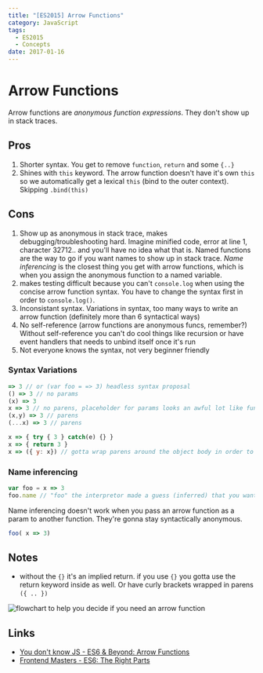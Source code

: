 ```yaml
---
title: "[ES2015] Arrow Functions"
category: JavaScript
tags:
  - ES2015
  - Concepts
date: 2017-01-16
---
```


# Arrow Functions

Arrow functions are _anonymous function expressions_. They don't show up in stack traces.

## Pros
1. Shorter syntax. You get to remove `function`, `return` and some `{..}`
2. Shines with `this` keyword. The arrow function doesn't have it's own `this` so we automatically get a lexical `this` (bind to the outer context).  Skipping `.bind(this)`

## Cons
1. Show up as anonymous in stack trace, makes debugging/troubleshooting hard. Imagine minified code, error at line 1, character 32712.. and you'll have no idea what that is. Named functions are the way to go if you want names to show up in stack trace. _Name inferencing_ is the closest thing you get with arrow functions, which is when you assign the anonymous function to a named variable.
2. makes testing difficult because you can't `console.log` when using the concise arrow function syntax. You have to change the syntax first in order to `console.log()`.
3. Inconsistant syntax. Variations in syntax, too many ways to write an arrow function (definitely more than 6 syntactical ways)
4. No self-reference (arrow functions are anonymous funcs, remember?) Without self-reference you can't do cool things like recursion or have event handlers that needs to unbind itself once it's run
5. Not everyone knows the syntax, not very beginner friendly

### Syntax Variations

```javascript
=> 3 // or (var foo = => 3) headless syntax proposal
() => 3 // no params
(x) => 3
x => 3 // no parens, placeholder for params looks an awful lot like funcion invocation
(x,y) => 3 // parens
(...x) => 3 // parens

x => { try { 3 } catch(e) {} }
x => { return 3 }
x => ({ y: x}) // gotta wrap parens around the object body in order to return an object
```

### Name inferencing 

```javascript
var foo = x => 3
foo.name // "foo" the interpretor made a guess (inferred) that you want to reference the function with the name foo, based upon where the function expression got saved.
```

Name inferencing doesn't work when you pass an arrow function as a param to another function. They're gonna stay syntactically anonymous.

```javascript
foo( x => 3)
```

Notes
---
- without the `{}` it's an implied return. if you use `{}` you gotta use the return keyword inside as well. Or have curly brackets wrapped in parens `({ .. })`

![flowchart to help you decide if you need an arrow function](https://raw.githubusercontent.com/getify/You-Dont-Know-JS/master/es6%20%26%20beyond/fig1.png)

Links
---
- [You don't know JS - ES6 & Beyond: Arrow Functions](https://github.com/getify/You-Dont-Know-JS/blob/master/es6%20%26%20beyond/ch2.md#arrow-functions)
- [Frontend Masters - ES6: The Right Parts](https://frontendmasters.com/courses/es6-right-parts/#v=qc7w3t7dcw)